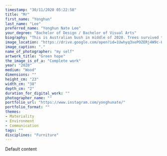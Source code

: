 ```yaml
---
timestamp: "30/11/2020 05:22:58"
title: "Mr"
first_name: "Yonghun"
last_name: "Lee"
preferred_name: "Yonghun Nate Lee"
your_degree: "Bachelor of Design / Bachelor of Visual Arts"
biography: "This is Australian bush in middle of 2020. Trees survived through the huge bushfire and made green leaps again this year. So many people suffered from many reasons under the quarantine and fear of death. I was diagnosed depression as well and I drew this after I went out of the hospital. It was great inspiration for this work that I went to the trip with Environment Studio class. I saw not only burned black place but also green regrowths of nature. This memory and people around me kept giving me a hope to get me through my bushfire. Just as it heal me that I found some hope while seeing how nature get through the huge crisis, I wish you find your own version of hope and turn all of your burned bits into nutrients yourself."
image_location: "https://drive.google.com/open?id=1Uwhyq3xePOZERj4W9c-HktywCshJ3O8R"
image_caption: "."
name_of_photographer: "my self"
artwork_title: "Green hope"
the_image_is_of_a: "Complete work"
year: "2020"
medium: "Wood"
dimensions: ""
height_cm: "23"
width_cm: "38"
depth_cm: "2"
duration_for_digital_work: ""
photographer_name: ""
portfolio_url: "https://www.instagram.com/yonghunate/"
portfolio_format: ""
themes:
- Materiality
- Environment
- Communication
tags: ""
disciplines: "Furniture"
---
```


Default content